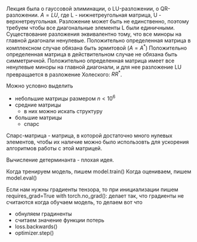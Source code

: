 Лекция была о гауссовой элиминации, о LU-разложении, о QR-разложении.
$A = LU$, где L - нижнетреугольная матрица, U - верхнетреугольная. Разложение может быть не единственно, поэтому требуем чтобы все диагональные элементы L были единичными.
Существование разложения эквивалентно тому, что все миноры на главной диагонали ненулевые.
Положительно определенная матрица в комплексном случае обязана быть эрмитовой ($A = A^*$)
Положительно определенная матрица в действительном случае не обязана быть симметричной.
Положительно определенная матрица имеет все ненулевые миноры на главной диагонали, и для нее разложение LU превращается в разложение Холеского: $R R^*$.

Можно условно выделить
* небольшие матрицы размером $n < 10^6$
* средние матрицы
	* в них можно искать структуру
* большие матрицы
	* спарс

Спарс-матрица - матрица, в которой достаточно много нулевых элементов, чтобы их наличие можно было использовть для ускорения алгоритмов работы с этой матрицей.

Вычисление детерминанта - плохая идея.

Когда тренируем модель, пишем model.train()
Когда оцениваем, пишем model.eval()

Если нам нужны градиенты тензора, то при инициализации пишем requires_grad=True
with torch.no_grad(): делает так, что градиенты не считаются
когда обучаем модель, то делаем вот что
- обнуляем градиненты
- считаем значение функции потерь
- loss.backwards()
- optimizer.step()
